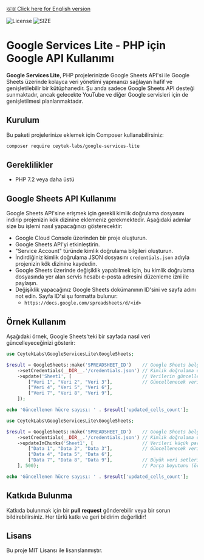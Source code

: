 [🇬🇧 Click here for English version](README.md)

![License](https://img.shields.io/github/license/ceytek-labs/google-services-lite)
![SIZE](https://img.shields.io/github/repo-size/ceytek-labs/google-services-lite?label=size)

# Google Services Lite - PHP için Google API Kullanımı

**Google Services Lite**, PHP projelerinizde Google Sheets API'si ile Google Sheets üzerinde kolayca veri yönetimi yapmanızı sağlayan hafif ve genişletilebilir bir kütüphanedir. Şu anda sadece Google Sheets API desteği sunmaktadır, ancak gelecekte YouTube ve diğer Google servisleri için de genişletilmesi planlanmaktadır.

## Kurulum

Bu paketi projelerinize eklemek için Composer kullanabilirsiniz:

```bash
composer require ceytek-labs/google-services-lite
```

## Gereklilikler

- PHP 7.2 veya daha üstü

## Google Sheets API Kullanımı

Google Sheets API'sine erişmek için gerekli kimlik doğrulama dosyasını indirip projenizin kök dizinine eklemeniz gerekmektedir. Aşağıdaki adımlar size bu işlemi nasıl yapacağınızı gösterecektir:

- Google Cloud Console üzerinden bir proje oluşturun.
- Google Sheets API'yi etkinleştirin.
- "Service Account" türünde kimlik doğrulama bilgileri oluşturun.
- İndirdiğiniz kimlik doğrulama JSON dosyasını `credentials.json` adıyla projenizin kök dizinine kaydedin.
- Google Sheets üzerinde değişiklik yapabilmek için, bu kimlik doğrulama dosyasında yer alan servis hesabı e-posta adresini düzenleme izni ile paylaşın.
- Değişiklik yapacağınız Google Sheets dokümanının ID'sini ve sayfa adını not edin. Sayfa ID'si şu formatta bulunur:
    - `https://docs.google.com/spreadsheets/d/<id>`

## Örnek Kullanım

Aşağıdaki örnek, Google Sheets'teki bir sayfada nasıl veri güncelleyeceğinizi gösterir:

```php
use CeytekLabs\GoogleServicesLite\GoogleSheets;

$result = GoogleSheets::make('SPREADSHEET_ID')    // Google Sheets belgesinin kimliğini belirle
    ->setCredentials(__DIR__.'/credentials.json') // Kimlik doğrulama dosyasını ayarla
    ->update('Sheet1', [                          // Verilerin güncelleneceği sekmenin adını belirle
        ["Veri 1", "Veri 2", "Veri 3"],           // Güncellenecek verileri ekle
        ["Veri 4", "Veri 5", "Veri 6"],
        ["Veri 7", "Veri 8", "Veri 9"],
    ]);

echo 'Güncellenen hücre sayısı: ' . $result['updated_cells_count'];
```

```php
use CeytekLabs\GoogleServicesLite\GoogleSheets;

$result = GoogleSheets::make('SPREADSHEET_ID')    // Google Sheets belgesinin kimliğini belirtin
    ->setCredentials(__DIR__.'/credentials.json') // Kimlik doğrulama dosyasını belirtin
    ->updateInChunks('Sheet1', [                  // Verileri küçük parçalara ayırarak güncelleyin
        ["Data 1", "Data 2", "Data 3"],           // Güncellenecek verileri ekleyin
        ["Data 4", "Data 5", "Data 6"],
        ["Data 7", "Data 8", "Data 9"],           // Büyük veri setleri durumunda veriler parçalara ayrılacak
    ], 500);                                      // Parça boyutunu (örneğin, 500 satır) belirleyin

echo 'Güncellenen hücre sayısı: ' . $result['updated_cells_count'];
```

## Katkıda Bulunma

Katkıda bulunmak için bir **pull request** gönderebilir veya bir sorun bildirebilirsiniz. Her türlü katkı ve geri bildirim değerlidir!

## Lisans

Bu proje MIT Lisansı ile lisanslanmıştır.